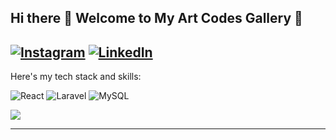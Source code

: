 <h2>Hi there 👋 Welcome to My Art Codes Gallery 🎨</h2>

[![Instagram](https://img.shields.io/badge/Instagram-%23E4405F.svg?logo=Instagram&logoColor=white)](https://instagram.com/faisallbhr) [![LinkedIn](https://img.shields.io/badge/LinkedIn-%230077B5.svg?logo=linkedin&logoColor=white)](https://linkedin.com/in/faisallbhr) 
---
<p>Here's my tech stack and skills:</p>

![React](https://img.shields.io/badge/react-%2320232a.svg?style=for-the-badge&logo=react&logoColor=%2361DAFB)
![Laravel](https://img.shields.io/badge/laravel-%23FF2D20.svg?style=for-the-badge&logo=laravel&logoColor=white) 
![MySQL](https://img.shields.io/badge/mysql-%2300f.svg?style=for-the-badge&logo=mysql&logoColor=white)

![](https://github-readme-stats.vercel.app/api?username=faisallbhr&show_icons=true&locale=en)

---

<!--Proudly created with GPRM ( https://gprm.itsvg.in ) -->

